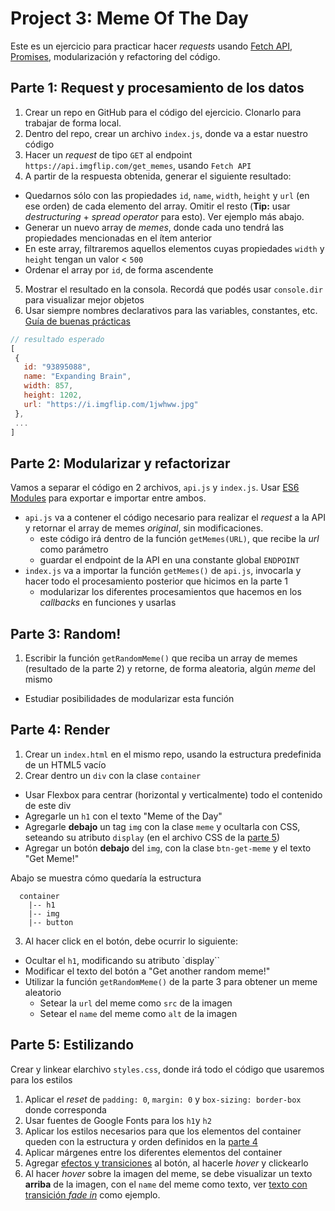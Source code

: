 # Project 3: Meme Of The Day

Este es un ejercicio para practicar hacer _requests_ usando [Fetch API](https://developer.mozilla.org/en-US/docs/Web/API/Fetch_API/Using_Fetch), [Promises](https://developer.mozilla.org/en-US/docs/Web/JavaScript/Guide/Using_promises), modularización y refactoring del código.

## Parte 1: Request y procesamiento de los datos

1. Crear un repo en GitHub para el código del ejercicio. Clonarlo para trabajar de forma local.
2. Dentro del repo, crear un archivo `index.js`, donde va a estar nuestro código
3. Hacer un _request_ de tipo `GET` al endpoint `https://api.imgflip.com/get_memes`, usando `Fetch API`
4. A partir de la respuesta obtenida, generar el siguiente resultado:
  - Quedarnos sólo con las propiedades `id`, `name`, `width`, `height` y `url` (en ese orden) de cada elemento del array. Omitir el resto (**Tip:** usar _destructuring_ + _spread operator_ para esto). Ver ejemplo más abajo.
  - Generar un nuevo array de _memes_, donde cada uno tendrá las propiedades mencionadas en el ítem anterior
  - En este array, filtraremos aquellos elementos cuyas propiedades `width` y `height` tengan un valor < `500`
  - Ordenar el array por `id`, de forma ascendente
5. Mostrar el resultado en la consola. Recordá que podés usar `console.dir` para visualizar mejor objetos
6. Usar siempre nombres declarativos para las variables, constantes, etc. [Guía de buenas prácticas](https://github.com/undefinedschool/best-practices)

```js
// resultado esperado
[
 {
   id: "93895088",
   name: "Expanding Brain",
   width: 857,
   height: 1202,
   url: "https://i.imgflip.com/1jwhww.jpg"
 },
 ...
]
```

## Parte 2: Modularizar y refactorizar

Vamos a separar el código en 2 archivos, `api.js` y `index.js`. Usar [ES6 Modules](https://github.com/undefinedschool/es6-modules/) para exportar e importar entre ambos.

- `api.js` va a contener el código necesario para realizar el _request_ a la API y retornar el array de memes _original_, sin modificaciones. 
  - este código irá dentro de la función `getMemes(URL)`, que recibe la _url_ como parámetro
  - guardar el endpoint de la API en una constante global `ENDPOINT`
- `index.js` va a importar la función `getMemes()` de `api.js`, invocarla y hacer todo el procesamiento posterior que hicimos en la parte 1
  - modularizar los diferentes procesamientos que hacemos en los _callbacks_ en funciones y usarlas 

## Parte 3: Random!

1. Escribir la función `getRandomMeme()` que reciba un array de memes (resultado de la parte 2) y retorne, de forma aleatoria, algún _meme_ del mismo
  - Estudiar posibilidades de modularizar esta función

## Parte 4: Render

1. Crear un `index.html` en el mismo repo, usando la estructura predefinida de un HTML5 vacío
2. Crear dentro un `div` con la clase `container`
  - Usar Flexbox para centrar (horizontal y verticalmente) todo el contenido de este div
  - Agregarle un `h1` con el texto "Meme of the Day"
  - Agregarle **debajo** un tag `img` con la clase `meme` y ocultarla con CSS, seteando su atributo `display` (en el archivo CSS de la [parte 5]())
  - Agregar un botón **debajo** del `img`, con la clase `btn-get-meme` y el texto "Get Meme!"

Abajo se muestra cómo quedaría la estructura

```
  container
    |-- h1
    |-- img
    |-- button
```

3. Al hacer click en el botón, debe ocurrir lo siguiente:
  - Ocultar el `h1`, modificando su atributo `display``
  - Modificar el texto del botón a "Get another random meme!"
  - Utilizar la función `getRandomMeme()` de la parte 3 para obtener un meme aleatorio
    - Setear la `url` del meme como `src` de la imagen
    - Setear el `name` del meme como `alt` de la imagen
    
## Parte 5: Estilizando

Crear y linkear elarchivo `styles.css`, donde irá todo el código que usaremos para los estilos

1. Aplicar el _reset_ de `padding: 0`, `margin: 0` y `box-sizing: border-box` donde corresponda
2. Usar fuentes de Google Fonts para los `h1`y `h2`
3. Aplicar los estilos necesarios para que los elementos del container queden con la estructura y orden definidos en la [parte 4]()
4. Aplicar márgenes entre los diferentes elementos del container
5. Agregar [efectos y transiciones](https://dev.to/webdeasy/top-20-css-buttons-animations-f41) al botón, al hacerle _hover_ y clickearlo
6. Al hacer _hover_ sobre la imagen del meme, se debe visualizar un texto **arriba** de la imagen, con el `name` del meme como texto, ver [texto con transición _fade in_](https://www.w3schools.com/howto/howto_css_image_overlay.asp) como ejemplo. 
